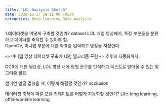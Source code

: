 ```yaml
---
title: "LOL Analysis Sketch"
date: 2020-11-27 18:11:00 +0900
categories: Deep_learning Data_Analysis
---
```



1.데이터셋을 어떻게 구축할 것인가? dataset
LOL 게임 영상에서, 특정 부분들을 분류하고 데이터를 축적할 수 있어야 함.    
OpenCV, 미니맵 부분에 대한 좌표를 입력하고 영상을 저장한다.    

-> 미니맵 영상 데이터셋 구축에 대한 알고리즘 구현 -> 추후에 자동화까지.    


OCR에 대한 필요성, LOL 영상 내에 팝업 문구를 인식하고 텍스트로 받아올 수 있는 알고리즘 필요.

챔피언 얼굴 겹쳤을 때, 어떻게 해결할 것인가? occlusion

데이터셋 축적에 따른 모델 업데이트를 어떻게 자동화할 것인가?
Life-long learning, offline/online learning    

